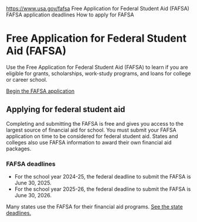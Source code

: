 

https://www.usa.gov/fafsa
Free Application for Federal Student Aid (FAFSA)
FAFSA application deadlines
How to apply for FAFSA

Free Application for Federal Student Aid (FAFSA)
================================================

Use the Free Application for Federal Student Aid (FAFSA) to learn if you are eligible for grants, scholarships, work-study programs, and loans for college or career school.

[Begin the FAFSA application](https://studentaid.gov/h/apply-for-aid/fafsa)

**Applying for federal student aid**
------------------------------------

Completing and submitting the FAFSA is free and gives you access to the largest source of financial aid for school. You must submit your FAFSA application on time to be considered for federal student aid. States and colleges also use FAFSA information to award their own financial aid packages.

### **FAFSA deadlines**

* For the school year 2024-25, the federal deadline to submit the FAFSA is June 30, 2025.
* For the school year 2025-26, the federal deadline to submit the FAFSA is June 30, 2026.

Many states use the FAFSA for their financial aid programs.
[See the state deadlines.](https://studentaid.gov/apply-for-aid/fafsa/fafsa-deadlines)
